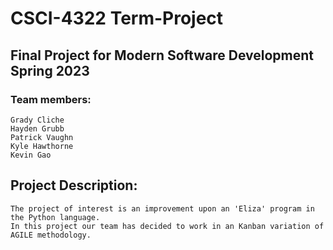 # CSCI-4322 Term-Project

## Final Project for Modern Software Development Spring 2023

### Team members:
```
Grady Cliche
Hayden Grubb
Patrick Vaughn
Kyle Hawthorne
Kevin Gao
```

## Project Description:

```
The project of interest is an improvement upon an 'Eliza' program in the Python language. 
In this project our team has decided to work in an Kanban variation of AGILE methodology.
```
